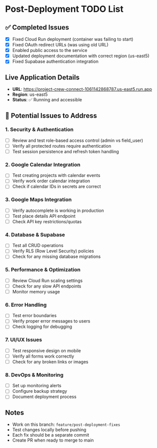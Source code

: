 # Post-Deployment TODO List

## ✅ Completed Issues

- [x] Fixed Cloud Run deployment (container was failing to start)
- [x] Fixed OAuth redirect URLs (was using old URL)
- [x] Enabled public access to the service
- [x] Updated deployment documentation with correct region (us-east5)
- [x] Fixed Supabase authentication integration

## Live Application Details

- **URL**: https://project-crew-connect-1061142868787.us-east5.run.app
- **Region**: us-east5
- **Status**: ✅ Running and accessible

## 🔧 Potential Issues to Address

### 1. Security & Authentication

- [ ] Review and test role-based access control (admin vs field_user)
- [ ] Verify all protected routes require authentication
- [ ] Test session persistence and refresh token handling

### 2. Google Calendar Integration

- [ ] Test creating projects with calendar events
- [ ] Verify work order calendar integration
- [ ] Check if calendar IDs in secrets are correct

### 3. Google Maps Integration

- [ ] Verify autocomplete is working in production
- [ ] Test place details API endpoint
- [ ] Check API key restrictions/quotas

### 4. Database & Supabase

- [ ] Test all CRUD operations
- [ ] Verify RLS (Row Level Security) policies
- [ ] Check for any missing database migrations

### 5. Performance & Optimization

- [ ] Review Cloud Run scaling settings
- [ ] Check for any slow API endpoints
- [ ] Monitor memory usage

### 6. Error Handling

- [ ] Test error boundaries
- [ ] Verify proper error messages to users
- [ ] Check logging for debugging

### 7. UI/UX Issues

- [ ] Test responsive design on mobile
- [ ] Verify all forms work correctly
- [ ] Check for any broken links or images

### 8. DevOps & Monitoring

- [ ] Set up monitoring alerts
- [ ] Configure backup strategy
- [ ] Document deployment process

## Notes

- Work on this branch: `feature/post-deployment-fixes`
- Test changes locally before pushing
- Each fix should be a separate commit
- Create PR when ready to merge to main
